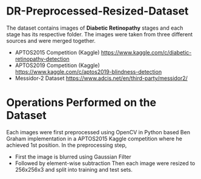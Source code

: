 # DR-Preprocessed-Resized-Dataset
The dataset contains images of **Diabetic Retinopathy** stages and each stage has its respective folder.
The images were taken from three different sources and were merged together.
* APTOS2015 Competition (Kaggle) https://www.kaggle.com/c/diabetic-retinopathy-detection
* APTOS2019 Competition (Kaggle) https://www.kaggle.com/c/aptos2019-blindness-detection
* Messidor-2 Dataset https://www.adcis.net/en/third-party/messidor2/

# Operations Performed on the Dataset
Each images were first preprocessed using OpenCV in Python based Ben Graham implementation in a APTOS2015 Kaggle competition where he achieved 1st position.
In the preprocessing step,
* First the image is blurred using Gaussian Filter
* Followed by element-wise subtraction
Then each image were resized to 256x256x3 and split into training and test sets.
